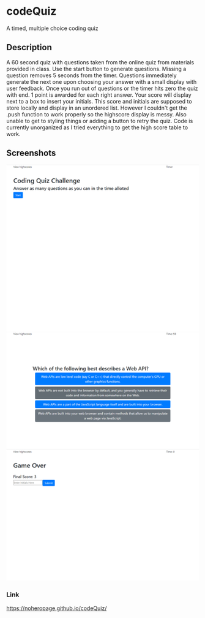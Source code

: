 # codeQuiz
A timed, multiple choice coding quiz

## Description
A 60 second quiz with questions taken from the online quiz from materials provided in class. Use the start button to generate questions. Missing a question removes 5 seconds from the timer. Questions immediately generate the next one upon choosing your answer with a small display with user feedback. Once you run out of questions or the timer hits zero the quiz with end. 1 point is awarded for each right answer. Your score will display next to a box to insert your initials. This score and initials are supposed to store locally and display in an unordered list. However I couldn't get the .push function to work properly so the highscore display is messy. Also unable to get to styling things or adding a button to retry the quiz. Code is currently unorganized as I tried everything to get the high score table to work. 

## Screenshots
![home page](images/homePage.png)
![beginning of the quiz](images/quizStart.png)
![end of the quiz](images/quizEnd.png)
### Link
https://noheropage.github.io/codeQuiz/ 